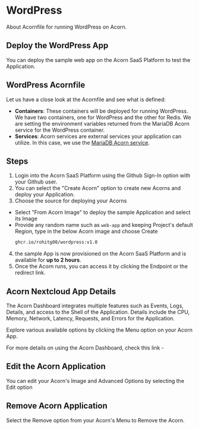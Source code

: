 # WordPress
 About  Acornfile for running WordPress on Acorn.

 ## Deploy the WordPress App 

You can deploy the sample web app on the Acorn SaaS Platform to test the Application.

## WordPress Acornfile

Let us have a close look at the Acornfile and see what is defined:

- **Containers**: These containers will be deployed for running WordPress. We have two containers, one for WordPress and the other for Redis. We are setting the environment variables returned from the MariaDB Acorn service for the WordPress container.
- **Services**: Acorn services are external services your application can utilize. In this case, we use the [MariaDB Acorn service](https://github.com/acorn-io/mariadb/pkgs/container/mariadb).


## Steps

1. Login into the Acorn SaaS Platform using the Github Sign-In option with your Github user.
2. You can select the "Create Acorn" option to create new Acorns and deploy your Application.
3. Choose the source for deploying your Acorns
  * Select "From Acorn Image" to deploy the sample Application and select its Image
  * Provide any random name such as `web-app` and keeping Project's default Region, type in the below Acorn image and choose Create 
    ```bash
    ghcr.io/rohitg00/wordpress:v1.0
    ```
4. the sample App is now provisioned on the Acorn SaaS Platform and is available for **up to 2 hours**.
5. Once the Acorn runs, you can access it by clicking the Endpoint or the redirect link.

## Acorn Nextcloud App Details

The Acorn Dashboard integrates multiple features such as Events, Logs, Details, and access to the Shell of the Application. Details include the CPU, Memory, Network, Latency, Requests, and Errors for the Application.

Explore various available options by clicking the Menu option on your Acorn App.

For more details on using the Acorn Dashboard, check this link - 

## Edit the Acorn Application

You can edit your Acorn's Image and Advanced Options by selecting the Edit option 

## Remove Acorn Application

Select the Remove option from your Acorn's Menu to Remove the Acorn.
